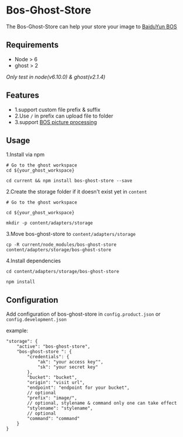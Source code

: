 # Bos-Ghost-Store

The Bos-Ghost-Store can help your store your image to [BaiduYun BOS](https://cloud.baidu.com/product/bos.html)

## Requirements

* Node > 6
* ghost > 2

*Only test in node(v6.10.0) & ghost(v2.1.4)*

## Features
* 1.support custom file prefix & suffix
* 2.Use `/` in prefix can upload file to folder
* 3.support [BOS picture processing](https://cloud.baidu.com/doc/BOS/DevRef.html#.E4.BD.BF.E7.94.A8.E6.96.B9.E5.BC.8F) 

## Usage

1.Install via npm

```
# Go to the ghost workspace
cd ${your_ghost_workspace}

cd current && npm install bos-ghost-store --save

```

2.Create the storage folder if it doesn't exist yet in `content`

```
# Go to the ghost workspace

cd ${your_ghost_workspace}

mkdir -p content/adapters/storage

```
3.Move bos-ghost-store to `content/adapters/storage`


```
cp -R current/node_modules/bos-ghost-store content/adapters/storage/bos-ghost-store

```
4.Install dependencies

```
cd content/adapters/storage/bos-ghost-store

npm install

```


## Configuration

Add configuration of bos-ghost-store in `config.product.json` or `config.development.json`


example:

```
"storage": {
    "active": "bos-ghost-store",
    "bos-ghost-store ": {
        "credentials": {
            "ak": "your access key"",
            "sk": "your secret key" 
        },
        "bucket": "bucket",
        "origin": "visit url",
        "endpoint": "endpoint for your bucket",
        // optional
        "prefix": "image/",
        // optional, stylename & command only one can take effect
        "stylename": "stylename",
        // optional
        "command": "command"
    }
}
```
